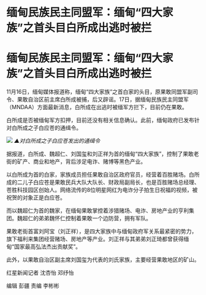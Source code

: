 # 缅甸民族民主同盟军：缅甸“四大家族”之首头目白所成出逃时被拦

# 缅甸民族民主同盟军：缅甸“四大家族”之首头目白所成出逃时被拦

11月16日，缅甸媒体报道称，缅甸“四大家族”之首白家的头目，原果敢同盟军副司令、果敢自治区前主席白所成被捕，后又辟谣。17日，据缅甸民族民主同盟军（MNDAA）方面最新消息，白所成在出逃时被缅军方拦下，目前仍在果敢。

白所成是否被缅甸军方扣押，目前还没有相关信息确认。此前，缅甸政府已发布针对白所成之子白应苍的通缉令。

![](https://inews.gtimg.com/om_bt/OMRYVdDsQuyWWz9l-ndAxW3tUc_lPg5yA8_nWRWVZYa7wAA/1000)
_▲对白所成之子白应苍发出的通缉令_

据报道，白所成、魏超仁、刘国玺和刘正祥为首的缅甸“四大家族”，控制了果敢老街的矿产、商业和地产，背后涉足电诈、赌博等黑色产业。

以白所成为首的白家，家族成员担任果敢自治区政府官员，经营着百胜赌场。白所成的二儿子白应苍是果敢民兵大队大队长、财政局副局长，也是百胜赌场总经理、苍胜科技园区创始人。网络流传的8位明星网红为电诈分子拍生日祝福的视频，被祝贺的对象正是白应苍。

而以魏超仁为首的魏家，在缅甸果敢掌控着涉猎赌场、电诈、房地产业的亨利集团。魏超仁的弟弟魏怀仁控制着果敢一个边防营，拥有军队。

果敢老街首富刘阿宝（刘正祥），是四大家族中与缅甸政府军关系最紧密的势力，旗下福利来集团经营赌场、房地产等产业。刘正祥与其弟弟刘正琦都曾获得缅甸“国家最高弘法杰出贡献奖”。

此外，以果敢自治区副主席刘国玺为代表的刘氏家族，主要经营果敢地区的矿山。

红星新闻记者 沈杏怡 邓纾怡

编辑 彭疆 责编 李彬彬

